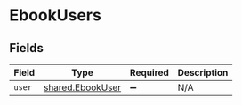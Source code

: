 # EbookUsers


## Fields

| Field                                                | Type                                                 | Required                                             | Description                                          |
| ---------------------------------------------------- | ---------------------------------------------------- | ---------------------------------------------------- | ---------------------------------------------------- |
| `user`                                               | [shared.EbookUser](../../models/shared/ebookuser.md) | :heavy_minus_sign:                                   | N/A                                                  |
